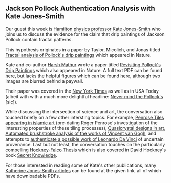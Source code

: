 ## Jackson Pollock Authentication Analysis with Kate Jones-Smith

Our guest this week is 
<a href="http://www.hamilton.edu/academics/departments/Faculty?dept=Physics">Hamilton physics professor Kate Jones-Smith</a> 
who joins us to discuss the evidence for the claim that
drip paintings of Jackson Pollock contain fractal patterns.

This hypothesis originates in a paper by Taylor, Micolich, and Jonas titled
<a href="http://www.nature.com/nature/journal/v399/n6735/full/399422a0.html">Fractal analysis of Pollock's drip paintings</a> 
which appeared in Nature.

Kate and co-author 
<a href="http://www.phys.cwru.edu/faculty/?mathur">Harsh Mathur</a>
 wrote a paper titled 
<a href="http://www.nature.com/nature/journal/v444/n7119/full/nature05398.html">Revisiting Pollock's Drip Paintings</a> 
which also appeared in Nature.  A full text PDF can be found
<a href="http://arxiv.org/pdf/0909.0084v1.pdf">here</a>,
but lacks the helpful figures which can be found 
<a href="http://www.readcube.com/articles/10.1038/nature05398">here</a>, although two images are blurred behind a paywall.

Their paper was covered in the 
<a href="http://www.nytimes.com/2006/12/02/books/02frac.html?_r=0">New York Times</a>
as well as in USA Today (albeit with with a much more delightful headline: 
<a href="http://usatoday30.usatoday.com/tech/science/columnist/vergano/2006-12-03-pollock-fractals_x.htm">Never mind the Pollock's</a> [sic]).

While discussing the intersection of science and art, the conversation also touched briefly on a few other
intersting topics.  For example, 
<a href="https://www.sciencenews.org/article/ancient-islamic-penrose-tiles-0">Penrose Tiles appearing
in islamic art</a> (pre-dating Roger Penrose's investigation of the interesting properties of these tiling processes),
<a href="http://wwwphy.princeton.edu/~steinh/quasicrystals.html">Quasicrystal designs in art</a>,
<a href="http://www.computer.org/csdl/trans/tp/2012/06/ttp2012061159-abs.html">Automated brushstroke analysis of
the works of Vincent van Gogh</a>, and
attempts to 
<a href="http://www.newyorker.com/magazine/2010/07/12/the-mark-of-a-masterpiece">authenticate a possible work of Leonardo Da Vinci</a>
of uncertain provenance.  Last but not least, the conversation touches on the particularly compelling
<a href="http://fp.optics.arizona.edu/SSD/art-optics/index.html">Hockney-Falco Thesis</a> which is
also covered in David Hockney's book <a href="http://www.amazon.com/Secret-Knowledge-Expanded-Edition-Rediscovering/dp/0142005126/ref=sr_1_1?ie=UTF8&qid=undefined&sr=8-1&keywords=Hockney">Secret Knowledge</a>.

For those interested in reading some of Kate's other publications, many
<a href="http://arxiv.org/a/jonessmith_k_1">Katherine Jones-Smith articles</a> can be
found at the given link, all of which have downloadable PDFs.
